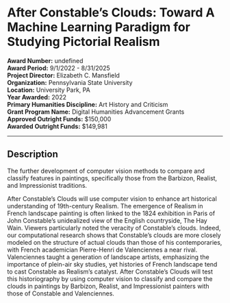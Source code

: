 
# After Constable’s Clouds: Toward A Machine Learning Paradigm for Studying Pictorial Realism

**Award Number:** undefined  
**Award Period:** 9/1/2022 - 8/31/2025  
**Project Director:** Elizabeth C. Mansfield  
**Organization:** Pennsylvania State University  
**Location:** University Park, PA  
**Year Awarded:** 2022  
**Primary Humanities Discipline:** Art History and Criticism  
**Grant Program Name:** Digital Humanities Advancement Grants  
**Approved Outright Funds:** $150,000  
**Awarded Outright Funds:** $149,981  

---

## Description

<p>The further development of computer vision methods to compare and classify features in paintings, specifically those from the Barbizon, Realist, and Impressionist traditions.</p>
<p>After Constable’s Clouds will use computer vision to enhance art historical understanding of 19th-century Realism. The emergence of Realism in French landscape painting is often linked to the 1824 exhibition in Paris of John Constable’s unidealized view of the English countryside, The Hay Wain. Viewers particularly noted the veracity of Constable’s clouds. Indeed, our computational research shows that Constable’s clouds are more closely modeled on the structure of actual clouds than those of his contemporaries, with French academician Pierre-Henri de Valenciennes a near rival. Valenciennes taught a generation of landscape artists, emphasizing the importance of plein-air sky studies, yet histories of French landscape tend to cast Constable as Realism’s catalyst. After Constable’s Clouds will test this historiography by using computer vision to classify and compare the clouds in paintings by Barbizon, Realist, and Impressionist painters with those of Constable and Valenciennes.</p>
